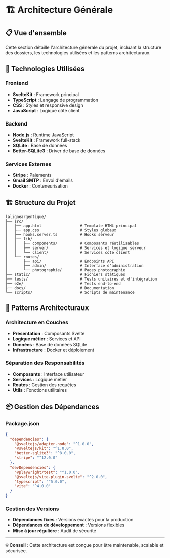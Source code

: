 # 🏗️ Architecture Générale

## 📋 Vue d'ensemble

Cette section détaille l'architecture générale du projet, incluant la structure des dossiers, les technologies utilisées et les patterns architecturaux.

## 🎯 Technologies Utilisées

### Frontend
- **SvelteKit** : Framework principal
- **TypeScript** : Langage de programmation
- **CSS** : Styles et responsive design
- **JavaScript** : Logique côté client

### Backend
- **Node.js** : Runtime JavaScript
- **SvelteKit** : Framework full-stack
- **SQLite** : Base de données
- **Better-SQLite3** : Driver de base de données

### Services Externes
- **Stripe** : Paiements
- **Gmail SMTP** : Envoi d'emails
- **Docker** : Conteneurisation

## 🏗️ Structure du Projet

```
laligneargentique/
├── src/
│   ├── app.html                 # Template HTML principal
│   ├── app.css                  # Styles globaux
│   ├── hooks.server.ts          # Hooks serveur
│   ├── lib/
│   │   ├── components/          # Composants réutilisables
│   │   ├── server/              # Services et logique serveur
│   │   └── client/              # Services côté client
│   └── routes/
│       ├── api/                 # Endpoints API
│       ├── admin/               # Interface d'administration
│       └── photographie/        # Pages photographie
├── static/                      # Fichiers statiques
├── tests/                       # Tests unitaires et d'intégration
├── e2e/                         # Tests end-to-end
├── docs/                        # Documentation
└── scripts/                     # Scripts de maintenance
```

## 🔧 Patterns Architecturaux

### Architecture en Couches
- **Présentation** : Composants Svelte
- **Logique métier** : Services et API
- **Données** : Base de données SQLite
- **Infrastructure** : Docker et déploiement

### Séparation des Responsabilités
- **Composants** : Interface utilisateur
- **Services** : Logique métier
- **Routes** : Gestion des requêtes
- **Utils** : Fonctions utilitaires

## 📦 Gestion des Dépendances

### Package.json
```json
{
  "dependencies": {
    "@sveltejs/adapter-node": "^1.0.0",
    "@sveltejs/kit": "^1.0.0",
    "better-sqlite3": "^8.0.0",
    "stripe": "^12.0.0"
  },
  "devDependencies": {
    "@playwright/test": "^1.0.0",
    "@sveltejs/vite-plugin-svelte": "^2.0.0",
    "typescript": "^5.0.0",
    "vite": "^4.0.0"
  }
}
```

### Gestion des Versions
- **Dépendances fixes** : Versions exactes pour la production
- **Dépendances de développement** : Versions flexibles
- **Mise à jour régulière** : Audit de sécurité

---

**💡 Conseil** : Cette architecture est conçue pour être maintenable, scalable et sécurisée.
